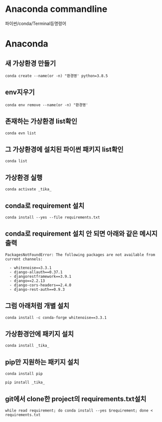 # Anaconda commandline
파이썬/conda/Terminal등명령어

# Anaconda
## 새 가상환경 만들기
```
conda create --name(or -n) "환경명' python=3.8.5
```
## env지우기
```
conda env remove --name(or -n) "환경명'
```
## 존재하는 가상환경 list확인
```
conda evn list
```
## 그 가상환경에 설치된 파이썬 패키지 list확인
```
conda list
```
## 가상환경 실행
```
conda activate _tika_
```
## conda로 requirement 설치
```
conda install --yes --file requirements.txt
```
## conda로 requirement 설치 안 되면 아래와 같은 메시지 출력
```
PackagesNotFoundError: The following packages are not available from current channels:

  - whitenoise==3.3.1
  - django-allauth==0.37.1
  - djangorestframework==3.9.1
  - django==2.2.13
  - django-cors-headers==2.4.0
  - django-rest-auth==0.9.3
```
## 그럼 아래처럼 개별 설치
```
conda install -c conda-forge whitenoise==3.3.1
```
## 가상환경안에 패키지 설치
```
conda install _tika_ 
```
## pip만 지원하는 패키지 설치
```
conda install pip
```
```
pip install _tika_
```
## git에서 clone한 project의 requirements.txt설치
```
while read requirement; do conda install --yes $requirement; done < requirements.txt
```
